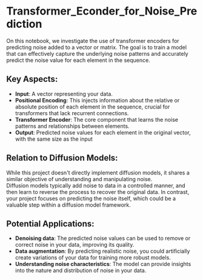 # Transformer_Econder_for_Noise_Prediction
On this notebook, we investigate the use of transformer encoders for predicting noise added to a vector or matrix. The goal is to train a model that can effectively capture the underlying noise patterns and accurately predict the noise value for each element in the sequence.

## Key Aspects:
- **Input**: A vector representing your data. 
- **Positional Encoding**: This injects information about the relative or absolute position of each element in the sequence, crucial for transformers that lack recurrent connections. 
- **Transformer Encoder**: The core component that learns the noise patterns and relationships between elements. 
- **Output**: Predicted noise values for each element in the original vector, with the same size as the input  

    

## Relation to Diffusion Models:
While this project doesn't directly implement diffusion models, it shares a similar objective of understanding and manipulating noise. \
Diffusion models typically add noise to data in a controlled manner, and then learn to reverse the process to recover the original data. In contrast, your project focuses on predicting the noise itself, which could be a valuable step within a diffusion model framework.

    

## Potential Applications:
- **Denoising data**: The predicted noise values can be used to remove or correct noise in your data, improving its quality. 
- **Data augmentation**: By predicting realistic noise, you could artificially create variations of your data for training more robust models. 
- **Understanding noise characteristics**: The model can provide insights into the nature and distribution of noise in your data. 
    


